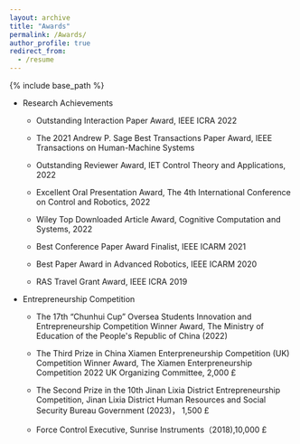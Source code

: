 ```yaml
---
layout: archive
title: "Awards"
permalink: /Awards/
author_profile: true
redirect_from:
  - /resume
---
```


{% include base_path %}


* Research Achievements

    * Outstanding Interaction Paper Award, IEEE ICRA 2022

    * The 2021 Andrew P. Sage Best Transactions Paper Award, IEEE Transactions on Human-Machine Systems

    * Outstanding Reviewer Award, IET Control Theory and Applications, 2022

    * Excellent Oral Presentation Award, The 4th International Conference on Control and Robotics, 2022

    * Wiley Top Downloaded Article Award, Cognitive Computation and Systems, 2022

    * Best Conference Paper Award Finalist, IEEE ICARM 2021

    * Best Paper Award in Advanced Robotics, IEEE ICARM 2020

    * RAS Travel Grant Award, IEEE ICRA 2019

* Entrepreneurship Competition

    * The 17th “Chunhui Cup” Oversea Students Innovation and Entrepreneurship Competition Winner Award, The Ministry of Education of the People's Republic of China (2022)

    * The Third Prize in China Xiamen Enterpreneurship Competition (UK) Competition Winner Award, The Xiamen Enterpreneurship Competition 2022 UK Organizing Committee, 2,000 £

    * The Second Prize in the 10th Jinan Lixia District Entrepreneurship Competition, Jinan Lixia District Human Resources and Social Security Bureau Government (2023)， 1,500 £

    * Force Control Executive, Sunrise Instruments（2018),10,000 £
